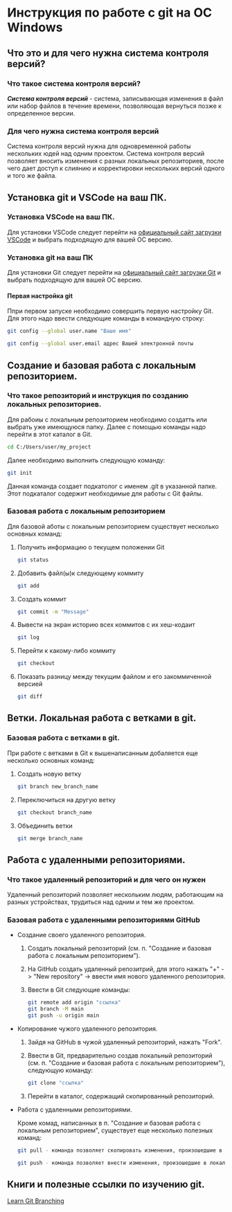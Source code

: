 # Инструкция по работе с git на ОС Windows

## Что это и для чего нужна система контроля версий?

### Что такое система контроля версий?

**_Система контроля версий_** - система, записывающая изменения в файл или набор файлов в течение времени, позволяющая вернуться позже к определенное версии.


### Для чего нужна система контроля версий

Система контроля версий нужна для одновременной работы нескольких юдей над одним проектом. Система контроля версий позволяет вносить изменения с разных локальных репозиториев, после чего дает доступ к слиянию и корректировки нескольких версий одного и того же файла.

## Установка git и VSCode на ваш ПК.

### Установка VSCode на ваш ПК.

Для установки VSCode следует перейти на [официальный сайт загрузки VSCode](https://code.visualstudio.com/download "ссылка на официальный сайт загрузки VSCode") и выбрать подходящую для вашей ОС версию.

### Установка git на ваш ПК

Для установки Git следует перейти на [официальный сайт загрузки Git](https://git-scm.com/downloads "ссылка на официальный сайт загрузки Git") и выбрать подходящую для вашей ОС версию.

#### Первая настройка git

Ппри первом запуске необходимо совершить первую настройку Git. Для этого надо ввести следующие команды в командную строку:
```sh
git config --global user.name "Ваше имя"
```
```sh
git config --global user.email адрес Вашей электронной почты
```

## Создание и базовая работа с локальным репозиторием.

### Что такое репозиторий и инструкция по созданию локальных репозиториев.

Для рабоиы с локальным репозиторием необходимо создатть или выбрать уже имеющуюся папку. Далее с помощью команды надо перейти в этот каталог в Git.
```sh
cd C:/Users/user/my_project
```
Далее необходимо выполнить следующую команду:
```sh
git init
```
Данная команда создает подкатолог с именем .git в указанной папке. Этот подкаталог содержит необходимые для работы с Git файлы.

### Базовая работа с локальным репозиторием

Для базовой аботы с локальным репозиторием существует несколько основных команд:

1. Получить информацию о текущем положении Git
     ```sh
    git status 
    ```
2. Добавить файл(ы)к следующему коммиту
    ```sh
    git add
    ```
3. Создать коммит
    ```sh
    git commit -m "Message"
    ```
4. Вывести на экран историю всех коммитов с их хеш-кодаит
    ```sh
    git log
    ```
5. Перейти к какому-либо коммиту
    ```sh
    git checkout 
    ```
6. Показать разницу между текущим файлом и его закоммиченной версией
    ```sh
    git diff
    ```

## Ветки. Локальная работа с ветками в git.

### Базовая работа с ветками в git.

При работе с ветками в Git к вышенаписанным добаляется еще несколько основных команд:
1. Создать новую ветку
    ```sh
    git branch new_branch_name
    ```
2. Переключиться на другую ветку
    ```sh
    git checkout branch_name
    ```
3. Объединить ветки
    ```sh
    git merge branch_name
    ```
## Работа с удаленными репозиториями.

### Что такое удаленный репозиторий и для чего он нужен

Удаленный репозиторий позволяет нескольким людям, работающим на разных устройствах, трудиться над одним и тем же проектом.

### Базовая работа с удаленными репозиториями GitHub

+ Создание своего удаленного репозитория.

    1. Создать локальный репозиторий (см. п. "Создание и базовая работа с локальным репозиторием"). 

    2. На GitHub создать  удаленный репозитрий, для этого нажать "+" -> "New repository" -> ввести имя нового удаленного репозитория.

    3. Ввести в Git следующие команды:
        ```sh
        git remote add origin "ссылка"
        git branch -M main
        git push -u origin main
        ```
+ Копирование чужого удаленного репозитория. 

    1. Зайдя на GitHub в чужой удаленный репозиторий, нажать "Fork".

    2. Ввести в Git, предварительно создав локальный репозиторий (см. п. "Создание и базовая работа с локальным репозиторием"), следующую команду:
        ```sh
        git clone "ссылка"
        ```
    3. Перейти в каталог, содержащий скопированный репозиторий.

+ Работа с удаленными репозиториями.
    
    Кроме комад, написанных в п. "Создание и базовая работа с локальным репозиторием",  существует еще несколько полезных команд:
        
    ```sh
    git pull - команда позволяет скопировать изменения, произошедшие в удаленном репозитории, в локальный.
    ```

    ```sh
    git push - команда позволяет внести изменения, произошедшие в локальном репозитории, в удаленный.
    ```
## Книги и полезные ссылки по изучению git.

[Learn Git Branching](https://learngitbranching.js.org/?locale=ru_RU)



